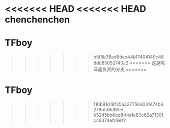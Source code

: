 <<<<<<< HEAD
<<<<<<< HEAD
chenchenchen
=======
# TFboy
>>>>>>> b5f5b36ad6dee44b17404149c488dd85052740c3
=======
这是陈泽鑫负责的分支
=======
# TFboy
>>>>>>> 116b81d19f35a327756a031474b6276bfd8d60ef
>>>>>>> b5245bb6ed844a1e83c62a7139fc46d74efc9ef2
